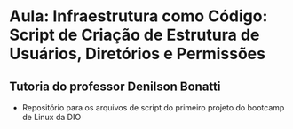 # Aula: Infraestrutura como Código: Script de Criação de Estrutura de Usuários, Diretórios e Permissões
## Tutoria do professor Denilson Bonatti

- Repositório para os arquivos de script do primeiro projeto do bootcamp de Linux da DIO


